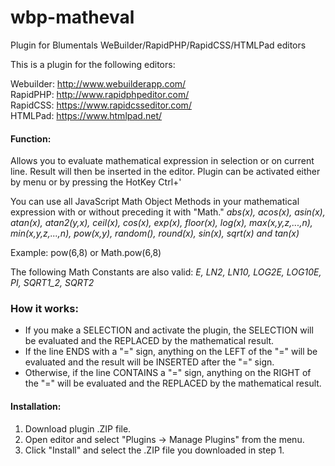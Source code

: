 # wbp-matheval
Plugin for Blumentals WeBuilder/RapidPHP/RapidCSS/HTMLPad editors

This is a plugin for the following editors:

Webuilder: http://www.webuilderapp.com/<br/>
RapidPHP: http://www.rapidphpeditor.com/<br/>
RapidCSS: https://www.rapidcsseditor.com/<br/>
HTMLPad: https://www.htmlpad.net/


#### Function:
Allows you to evaluate mathematical expression in selection or on current line. Result will then be inserted in the editor.
Plugin can be activated either by menu or by pressing the HotKey Ctrl+'

You can use all JavaScript Math Object Methods in your mathematical expression with or without preceding it with "Math."
*abs(x), acos(x), asin(x), atan(x), atan2(y,x), ceil(x), cos(x), exp(x), floor(x), log(x), max(x,y,z,...,n), min(x,y,z,...,n), pow(x,y), random(), round(x), sin(x), sqrt(x) and tan(x)*

Example: pow(6,8) or Math.pow(6,8)

The following Math Constants are also valid: *E, LN2, LN10, LOG2E, LOG10E, PI, SQRT1_2, SQRT2*

### How it works:
 * If you make a SELECTION and activate the plugin, the SELECTION will be evaluated and the REPLACED by the mathematical result.
 * If the line ENDS with a "=" sign, anything on the LEFT of the "=" will be evaluated and the result will be INSERTED after the "=" sign.
 * Otherwise, if the line CONTAINS a "=" sign, anything on the RIGHT of the "=" will be evaluated and the REPLACED by the mathematical result.

#### Installation:
1) Download plugin .ZIP file.
2) Open editor and select "Plugins -> Manage Plugins" from the menu.
3) Click "Install" and select the .ZIP file you downloaded in step 1.
